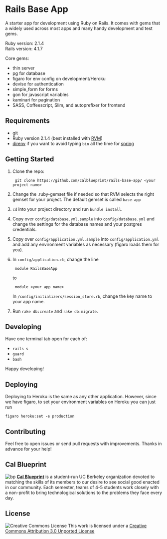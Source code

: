 Rails Base App
====

A starter app for development using Ruby on Rails. It comes with gems that a
widely used across most apps and many handy development and test gems.

Ruby version: 2.1.4 <br>
Rails version: 4.1.7

Core gems:

- thin server
- pg for database
- figaro for env config on development/Heroku
- devise for authentication
- simple_form for forms
- gon for javascript variables
- kaminari for pagination
- SASS, Coffeescript, Slim, and autoprefixer for frontend


## Requirements

- git
- Ruby version 2.1.4 (best installed with [RVM](https://rvm.io/))
- [direnv](https://github.com/zimbatm/direnv) if you want to avoid typing
```bin``` all the time for [spring](https://github.com/rails/spring/blob/master/README.md)

## Getting Started
1. Clone the repo:

        git clone https://github.com/calblueprint/rails-base-app/ <your project name>

2. Change the .ruby-gemset file if needed so that RVM selects the right gemset
for your project. The default gemset is called ```base-app```

3. ```cd``` into your project directory and run ```bundle install```.

4. Copy over ```config/database.yml.sample``` into ```config/database.yml``` and
change the settings for the database names and your postgres credentials.

5. Copy over ```config/application.yml.sample``` into ```config/application.yml```
and add any environment variables as necessary (figaro loads them for you).

6. In ```config/application.rb```, change the line

        module RailsBaseApp

    to

        module <your app name>

    In ```/config/initializers/session_store.rb```, change the key name to your
    app name.

7. Run ```rake db:create``` and ```rake db:migrate```.

## Developing
Have one terminal tab open for each of:

- ```rails s```
- ```guard```
- ```bash```

Happy developing!

## Deploying
Deploying to Heroku is the same as any other application. However, since we have
figaro, to set your environment variables on Heroku you can just run

    figaro heroku:set -e production

## Contributing

Feel free to open issues or send pull requests with improvements. Thanks in
advance for your help!

## Cal Blueprint
![bp](http://bptech.berkeley.edu/assets/logo-full-large-d6419503b443e360bc6c404a16417583.png "BP Banner")
**[Cal Blueprint](http://www.calblueprint.org/)** is a student-run UC Berkeley organization devoted to matching the skills of its members to our desire to see social good enacted in our community. Each semester, teams of 4-5 students work closely with a non-profit to bring technological solutions to the problems they face every day.

## License

![Creative Commons License](http://i.creativecommons.org/l/by/3.0/88x31.png)
This work is licensed under a [Creative Commons Attribution 3.0 Unported
License](http://creativecommons.org/licenses/by/3.0/deed.en_US)
